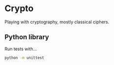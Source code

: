 # Crypto

Playing with cryptography, mostly classical ciphers.


## Python library

Run tests with...

```bash
python -m unittest
```